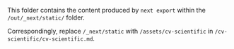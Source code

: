 This folder contains the content produced by `next export` within the `/out/_next/static/` folder.

Correspondingly, replace `/_next/static` with `/assets/cv-scientific` in `/cv-scientific/cv-scientific.md`.